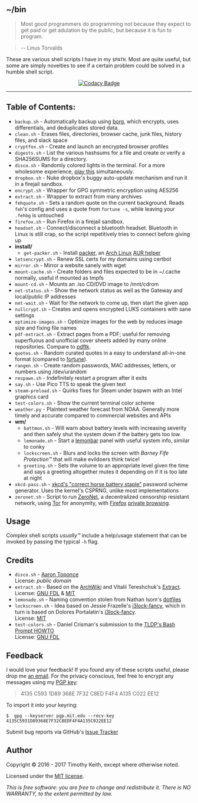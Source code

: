 ## ~/bin

> Most good programmers do programming not because they expect to get paid or
get adulation by the public, but because it is fun to program.

> -- Linus Torvalds


These are various shell scripts I have in my `$PATH`. Most are quite useful, but
some are simply novelties to see if a certain problem could be solved in a
humble shell script.

<p align="center">
    <a href="https://www.codacy.com/app/timothykeith/bin">
        <img alt="Codacy Badge" src="https://api.codacy.com/project/badge/Grade/a2be672889a848609315c6173ebd7766">
    </a>
</p>

---

## Table of Contents:

* `backup.sh` - Automatically backup using [borg](https://borgbackup.readthedocs.io/en/stable/),
  which encrypts, uses differentials, and deduplicates stored data.
* `clean.sh` - Erases files, directories, browser cache, junk files, history files,
   and slack space
* `cryptfox.sh` - Create and launch an encrypted browser profiles
* `digests.sh` - List the various hashsums for a file and create or verify a
  SHA256SUMS for a directory.
* `disco.sh` - Randomly colored lights in the terminal. For a more wholesome
   experience, [play this](https://www.youtube.com/watch?v=A_sY2rjxq6M)
   simultaneously.
* `dropbox.sh` - Nuke dropbox's buggy auto-update mechanism and run it in a
  firejail sandbox.
* `encrypt.sh` - Wrapper for GPG symmetric encryption using AES256
* `extract.sh` - Wrapper to extract from many archives
* `fehquote.sh` - Sets a random quote on the current background. Reads `feh`'s
  config and uses a quote from `fortune -s`, while leaving your `.fehbg` is
  untouched
* `firefox.sh` - Run Firefox in a firejail sandbox.
* `headset.sh` - Connect/disconnect a bluetooth headset. Bluetooth in Linux is
  still crap, so the script repetitively tries to connect before giving up
* **install/**
    * `get-packer.sh` - Install [packer](https://aur.archlinux.org/packages/packer/),
      an [Arch Linux](https://www.archlinux.org/) [AUR helper](https://wiki.archlinux.org/index.php/AUR_helpers)
* `letsencrypt.sh` - Renew SSL certs for my domains using certbot
* `mirror.sh` - Mirror a website sanely with wget
* `mount-cache.sh` - Create folders and files expected to be in ~/.cache normally,
   useful if mounted as tmpfs
* `mount-cd.sh` - Mounts an .iso CD/DVD image to /mnt/cdrom
* `net-status.sh` - Show the network status as well as the Gateway and local/public
  IP addresses
* `net-wait.sh` - Wait for the network to come up, then start the given app
* `nullcrypt.sh` - Creates and opens encrypted LUKS containers with sane settings
* `optimize-images.sh` - Optimize images for the web by reduces image size and fixing
   file names
* `pdf-extract.sh` - Extract pages from a PDF; useful for removing superfluous and
  unofficial cover sheets added by many online repositories. Compare to
  [pdftk](https://linux.die.net/man/1/pdftk).
* `quotes.sh` - Random curated quotes in a easy to understand all-in-one format (compared to [fortune](https://en.wikipedia.org/wiki/Fortune_%28Unix%29)).
* `rangen.sh` - Create random passwords, MAC addresses, letters, or numbers using
  /dev/urandom
* `respawn.sh` - Indefinitely restart a program after it exits
* `say.sh` - Use Pico TTS to speak the given text
* `steam-preload.sh` - Quirks fixes for Steam under bspwm with an Intel graphics card
* `test-colors.sh` - Show the current terminal color scheme
* `weather.py` - Plaintext weather forecast from NOAA. Generally more timely and
  accurate compared to commercial websites and APIs
* **wm/**
    * `battmon.sh` - Will warn about battery levels with increasing severity and
      then safely shut the system down if the battery gets too low.
    * `lemonade.sh` - Start a [lemonbar](https://github.com/LemonBoy/bar) panel
      with useful system info, similar to conky
    * `lockscreen.sh` - Blurs and locks the screen with *Barney Fife
      Protection&trade;*
      that will make evildoers think twice!
    * `greeting.sh` - Sets the volume to an appropriate level given the time and
      says a greeting
      altogether mutes it depending on if it is too late at night
* `xkcd-pass.sh` - [xkcd's "correct horse battery staple"](https://xkcd.com/936/)
  password scheme generator. Uses the kernel's CSPRNG, unlike most
  implementations
* `zeronet.sh` - Script to run [ZeroNet](https://zeronet.io/), a decentralized
  censorship resistant network, using [Tor](https://www.torproject.org/) for
  anonymity, with [Firefox](https://www.mozilla.org/en-US/firefox/new/) [private browsing](https://support.mozilla.org/t5/Protect-your-privacy/Private-Browsing-Use-Firefox-without-saving-history/ta-p/4473).


## Usage
Complex shell scripts *usually&trade;* include a help/usage statement that can
be invoked by passing the typical `-h` flag.


## Credits

* `disco.sh` - [Aaron Toponce](https://pthree.org/2016/01/21/using-your-monitors-as-a-cryptographically-secure-pseudorandom-number-generator/)  
  License: *public domain*
* `extract.sh` - Based on the [ArchWiki](https://wiki.archlinux.org/index.php/Bash/Functions#Extract)
  and Vitalii Tereshchuk's [Extract](https://github.com/xvoland/Extract).  
  License: [GNU FDL](https://www.gnu.org/copyleft/fdl.html) & [MIT](https://opensource.org/licenses/MIT)
* `lemonade.sh` - Naming convention stolen from Nathan Isom's [dotfiles](https://github.com/neeasade/dotfiles)
* `lockscreen.sh` - Idea based on Jessie Frazelle's [i3lock-fancy](https://github.com/jessfraz/dotfiles/blob/master/bin/fancy-i3lock),
which in turn is based on Dolores Portalatin's [i3lock-fancy](https://github.com/meskarune/i3lock-fancy).  
License: [MIT](https://opensource.org/licenses/MIT)
* `test-colors.sh` - Daniel Crisman's submission to the [TLDP's Bash Prompt HOWTO](http://tldp.org/HOWTO/Bash-Prompt-HOWTO/x329.html)  
  License: [GNU FDL](https://www.gnu.org/copyleft/fdl.html)


## Feedback
I would love your feedback! If you found any of these scripts useful, please
drop me [an email](mailto:timothykeith@gmail.com). For the privacy conscious,
feel free to encrypt any messages using my [PGP key](http://pgp.mit.edu/pks/lookup?op=vindex&fingerprint=on&search=0xF4F4A135C022EE12):

> 4135 C593 1D89 368E 7F32 C8ED F4F4 A135 C022 EE12

To import it into your keyring:
```console
$  gpg --keyserver pgp.mit.edu --recv-key 4135C5931D89368E7F32C8EDF4F4A135C022EE12
```

Submit bug reports via GitHub's [Issue Tracker](https://github.com/keithieopia/bin/issues)


## Author
Copyright &copy; 2016 - 2017 Timothy Keith, except where otherwise noted.

Licensed under the [MIT license](https://github.com/keithieopia/bin/blob/master/LICENSE).

*This is free software: you are free to change and redistribute it. There is NO
WARRANTY, to the extent permitted by law.*

